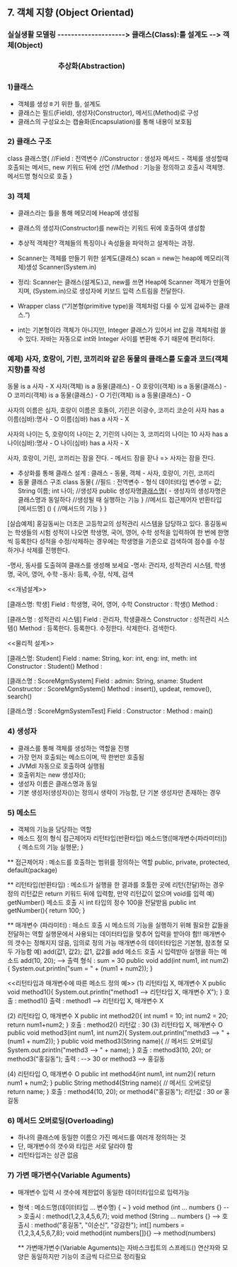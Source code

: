 ## 7. 객체 지향 (Object Orientad)

### 실실생활 모델링 --------------------> 클래스(Class):틀 설계도 --> 객체(Object)
### &emsp;&emsp;&emsp;&emsp;&emsp;&emsp;&emsp;추상화(Abstraction)
			  
### 1)클래스
- 객체를 생성ㅎ기 위한 틀, 설계도
- 클래스는 필드(Field), 생성자(Constructor), 메서드(Method)로 구성
- 클래스의 구성요소는 캡슐화(Encapsulation)를 통해 내용이 보호됨

### 2) 클래스 구조
class 클래스명{
	//Field : 전역변수
	//Constructor : 생성자 메서드 - 객체를 생성할때 호출되는 메서드, new 키워드 뒤에 선언 
	//Method : 기능을 정의하고 호출시 객체명.메서드명 형식으로 호출
}

### 3) 객체
- 클래스라는 틀을 통해 메모리에 Heap에 생성됨
- 클래스의 생성자(Constructor)를 new라는 키워드 뒤에 호출하여 생성함
- 추상적 객체란? 객체들의 특징이나 속성들을 파악하고 설계하는 과정.

- Scanner는 객체를 만들기 위한 설계도(클래스) scan = new는 heap에 메모리(객체)생성 Scanner(System.in)
- 정리: Scanner는 클래스(설계도)고, new를 쓰면 Heap에 Scanner 객체가 만들어지며, (System.in)으로 생성자에 키보드 입력 스트림을 전달한다.

- Wrapper class (“기본형(primitive type)을 객체처럼 다룰 수 있게 감싸주는 클래스.”)
- int는 기본형이라 객체가 아니지만, Integer 클래스가 있어서 int 값을 객체처럼 쓸 수 있다. 자바는 자동으로 int와 Integer 사이를 변환해 주기 때문에 편리하다.

### 예제) 사자, 호랑이, 기린, 코끼리와 같은 동물의 클래스를 도출과 코드(객체지향)를 작성
동물 is a 사자 - X
사자(객체) is a 동물(클래스) - O
호랑이(객체) is a 동물(클래스) - O
코끼리(객체) is a 동물(클래스) - O
기린(객체) is a 동물(클래스) - O

사자의 이름은 심자, 호랑이 이름은 호돌이, 기린은 이광수, 코끼리 코순이
사자 has a 이름(심바):명사 - O
이름(심바) has a 사자 - X

사자의 나이는 5, 호랑이의 나이는 2, 기린의 나이는 3, 코끼리의 나이는 10
사자 has a 나이(심바):명사 - O
나이(심바) has a 사자 - X

사자, 호랑이, 기린, 코끼리는 잠을 잔다. - 메서드
잠을 잗나 => 사자는 잠을 잔다.

- 추상화를 통해 클래스 설계 : 클래스 - 동물, 객체 - 사자, 호랑이, 기린, 코끼리
- 동물 클래스 구조
class 동물{
	//필드 : 전역변수 - 형식 데이터타입 변수명 = 값;
	String 이름;
	int 나이;
	//생성자
	public 생성자명[클래스명](){ - 생성자의 생성자명은 클래스명과 동일하다
		//생성될 때 실행하는 기능
	}
	//메서드
	접근제어자 반환타입 [메서드명] () {
		//메서드의 기능
	}
}

[실습예제]
홍길동씨는 더조은 고등학교의 성적관리 시스템을 담당하고 있다. 홍길동씨는 학생들의
시험 성적이 나오면 학생명, 국어, 영어, 수학 성적을 입력하여 한 번에 한명씩 등록한다
성적을 수정/삭제하는 경우에는 학생명을 기준으로 검색하여 점수를 수정하거나 삭제를 진행한다.

-명사, 동사를 도출혀여 클래스를 생성해 보세요
-명사: 관리자, 성적관리 시스템, 학생명, 국어, 영어, 수학
-동사: 등록, 수정, 삭제, 검색

<<개념설계>>

[클래스명: 학생]
Field : 학생명, 국어, 영어, 수학
Constructor : 학생()
Method : 

[클래스명 : 성적관리 시스템]
Field : 관리자, 학생클래스
Constructor : 성적관리 시스템()
Method : 등록한다. 등록한다. 수정한다. 삭제한다. 검색한다.
 
<<물리적 설계>>

[클래스명: Student]
Field : name: String, kor: int, eng: int, meth: int
Constructor : Student()
Method : 

[클래스명 : ScoreMgmSystem]
Field : admin: String, sname: Student
Constructor : ScoreMgmSystem()
Method : insert(), updeat, remove(), search()

[클래스명 : ScoreMgmSystemTest]
Field :
Constructor :
Method : main()


### 4) 생성자
- 클래스를 통해 객체를 생성하는 역할을 진행 
- 가장 먼저 호출되는 메소드이며, 딱 한번만 호출됨
- JVMdl 자동으로 호출하여 실행됨
- 호출위치는 new 생성자();
- 생성자 이름은 클래스명과 동일
- 기본 생성자(생성자())는 정의시 생략이 가능함, 단 기본 생성자만 존재하는 경우

### 5) 메소드
- 객체의 기능을 담당하는 역할
- 메소드 정의 형식
접근제어자 리턴타입(반환타입) 메소드명([매개변수(파라미터)]) {
	메소드의 기능 실행문;
}

** 접근제어자 : 메소드를 호출하는 범위를 정의하는 역할
   public, private, protected, default(package)
   
** 리턴타입(반환타입) : 메소드가 실행을 한 결과를 호툴한 곳에 리턴(전달)하는 경우 정의
   리턴값은 return 키워드 뒤에 입력함, 만약 리턴값이 없으며 void를 입력
   예) getNumber() 메소드 호출 시 int 타입의 정수 100을 전달받음
   public int getNumber(){
	return 100;
   }

** 매개변수 (파라미터) : 매소드 호출 시 메소드의 기능을 실행하기 위해 필요한 값들을 전달하는 역할
   실행문에서 사용되는 데이터타입을 맞추어 입력을 받아야 함!!
   매개변수의 갯수는 정해지지 않음, 임의로 정의 가능 
   매개변수의 데이터타입은 기본형, 참조형 모두 가능함
   예) add(값1, 값2); 값1, 값2를 add 메소드 호출 시 입력받아 실행을 하는 메소드
   add(10, 20); --> 출력 형식 : sum = 30
   public void add(int num1, int num2) {
    System.out.println("sum = " + (num1 + num2));
   }
   
<<리턴타입과 매개변수에 따른 메소드 정의 예>>
(1) 리턴타입 X, 매개변수 X
	public void method1(){
		System.out.println("method1 --> 리턴타입 X, 매개변수 X");
	}
	호출 : method1()
	출력 : method1 --> 리턴타입 X, 매개변수 X
	
(2) 리턴타입 O, 매개변수 X
	public int method2(){
		int num1 = 10;
		int num2 = 20;
		return num1+num2;
	}
	호출 : method2()
	리턴값 : 30
(3) 리턴타입 X, 매개변수 O
	public void method3(int num1, int num2){
		System.out.println("methd3 --> " + (num1 + num2));
	}
	public void method3(String name){ // 메서드 오버로딩
		System.out.println("methd3 --> " + name);
	}
	호출 : method3(10, 20); or method3("홍길동");
	출력 : --> 30 or method3 --> 홍길동

(4) 리턴타입 O, 매개변수 O
	public int method4(int num1, int num2){
		return num1 + num2;
	}
	public String method4(String name){ // 메서드 오버로딩
		return name;
	}
	호출 : method4(10, 20); or method4("홍길동");
	리턴값 : 30 or 홍길동



### 6) 메서드 오버로딩(Overloading)
- 하나의 클래스에 동일한 이름으 가진 메서드를 여러개 정의하는 것
- 단, 매개변수의 갯수와 타입은 서로 달라야 함
- 리턴타입과는 상관 없음

### 7) 가변 매가변수(Variable Aguments)
- 매개변수 입력 시 갯수에 제한없이 동일한 데이터타입으로 입력가능
- 형색 : 메소드명(데이터타입 ... 변수명) { ~ } 
	void method (int ... numbers {} --> 호출시 : method(1,2,3,4,5,6,7);
	void method (String ... numbers {} --> 호출시 : method("홍길동", "이순신", "강감찬");
	int[] numbers = {1,2,3,4,5,6,7,8};
	void method(int numbers[]){} --> method(numbers)
	
	** 가변매가변수(Variable Aguments)는 자바스크립트의 스프레드() 연산자와 모양은 동일하지만
	기능이 조금씩 다르므로 정리필요



















